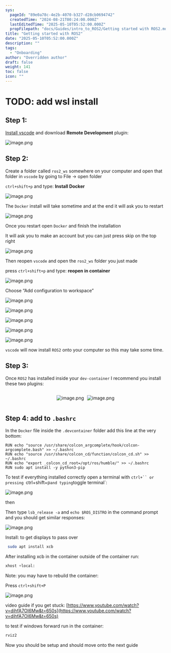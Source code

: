 ```yaml
---
sys:
  pageId: "89e0a78c-4e2b-4070-b327-d28cb0694742"
  createdTime: "2024-08-21T00:24:00.000Z"
  lastEditedTime: "2025-05-10T05:52:00.000Z"
  propFilepath: "docs/Guides/intro_to_ROS2/Getting started with ROS2.md"
title: "Getting started with ROS2"
date: "2025-05-10T05:52:00.000Z"
description: ""
tags:
  - "Onboarding"
author: "Overridden author"
draft: false
weight: 141
toc: false
icon: ""
---
```


# TODO: add wsl install

## Step 1:

[Install vscode](https://code.visualstudio.com/download) and download **Remote Development** plugin:

![image.png](https://prod-files-secure.s3.us-west-2.amazonaws.com/d518164a-d88e-44d1-a4ee-3adb3bd8bce0/efb52993-1881-4a40-b95e-6f020334f022/image.png?X-Amz-Algorithm=AWS4-HMAC-SHA256&X-Amz-Content-Sha256=UNSIGNED-PAYLOAD&X-Amz-Credential=ASIAZI2LB466ZUIAVCPB%2F20250622%2Fus-west-2%2Fs3%2Faws4_request&X-Amz-Date=20250622T090828Z&X-Amz-Expires=3600&X-Amz-Security-Token=IQoJb3JpZ2luX2VjEP3%2F%2F%2F%2F%2F%2F%2F%2F%2F%2FwEaCXVzLXdlc3QtMiJGMEQCID3SFcBYuSZr07Q7v0w9rLWBQYo6QVKmkyR1vFFGntXoAiBobBgRC12g5oZkMFYVPA1maafGOKyLRq28czdvc6THUSqIBAjm%2F%2F%2F%2F%2F%2F%2F%2F%2F%2F8BEAAaDDYzNzQyMzE4MzgwNSIM%2B55jaN8fwoek20feKtwDTSCDO1VHkn9%2B6MkqAuNk8mDodL5mVQjaP%2FF%2BbmbPsDMuqdarc4K99K1FHnLdUvU3NUsV31OTOcGgy6vOxsQbLjtoAd%2Bx%2BxGHSczaEdmzwAmc9PvQs%2BhL0iSXa9nmQGvQpaRoNMCqgpQ%2B0UqyF78QRph6yv7toPP8ZB%2B7gcieCats877%2BqxhVD7mgW%2BeHGRV5Jn%2FVTZUXD1IhgrJdYBGfypa2Tt%2Bt%2FEI%2FJoP7eUDHI%2B0r1850bmqZffUuZZ6RkiNpsMJB0p6Jv1KPpwyJbVEDZC%2Fc6Qbb%2FrpbD21N0Qy1UZWfSA82A%2FAz4lJugon5FzhONkxpxbggRu2Ty9D6GENjoQKkmZAs6FQ2u29bRqjgWBnL5oaYR35f5cosIJcetM2F3rOtFUDOANlelVTtXLem%2BLGuSDjWCoUX2B3uFhH6OQS7ZBSFwEpZyJO0m57oB%2BVPxEMdNGg2FQdf%2FQPyV28ZvdIctp2Ubw6k96dCj5JLpUlCoJTqWrPZYhweHurnS%2FNw%2BbvoHhYcH77yMiZulx62ZGmqm%2BPfH6s9ZapPXlXZorjUoQXVHN%2BzXJYIZnv9o7sWb%2BuBrc%2FNiE%2BqbjSqE0cIx3w9bs6Uuj61IYl86cQRLv%2BJNI8EZ4NrKx7kvFIw76PewgY6pgH4DLqZ50ut8UBvGVc3F8QPbBAyudIHGTZg5kLWYShQILfxjoA5zG5N%2FPsFR0ktIC%2F%2FOkDBG%2F3qhqX3xVr8Dhe0nVfylv1ZIuZHEb3Quq3WQxeHfZ%2BrguapPmqhzf82MLeSOh6VyeLSgGAfP5yLBtCzGWqdl3ZvBU5EoOQ8fVvd9Q3c%2BHBZ204u%2BkQ7xDRbTUkL1jyIFACgf%2FPpuP2cS0TfqLBKuqM%2F&X-Amz-Signature=0ce95990764f30cc598a64cb1b7232923027657b967769696675d30885297fc7&X-Amz-SignedHeaders=host&x-amz-checksum-mode=ENABLED&x-id=GetObject)

## Step 2:

Create a folder called `ros2_ws` somewhere on your computer and open that folder in `vscode` by going to File → open folder 

`ctrl+shift+p` and type: **Install Docker**

![image.png](https://prod-files-secure.s3.us-west-2.amazonaws.com/d518164a-d88e-44d1-a4ee-3adb3bd8bce0/2269dc0e-1cd5-47ff-bceb-c04ad9b2eab0/image.png?X-Amz-Algorithm=AWS4-HMAC-SHA256&X-Amz-Content-Sha256=UNSIGNED-PAYLOAD&X-Amz-Credential=ASIAZI2LB466ZUIAVCPB%2F20250622%2Fus-west-2%2Fs3%2Faws4_request&X-Amz-Date=20250622T090828Z&X-Amz-Expires=3600&X-Amz-Security-Token=IQoJb3JpZ2luX2VjEP3%2F%2F%2F%2F%2F%2F%2F%2F%2F%2FwEaCXVzLXdlc3QtMiJGMEQCID3SFcBYuSZr07Q7v0w9rLWBQYo6QVKmkyR1vFFGntXoAiBobBgRC12g5oZkMFYVPA1maafGOKyLRq28czdvc6THUSqIBAjm%2F%2F%2F%2F%2F%2F%2F%2F%2F%2F8BEAAaDDYzNzQyMzE4MzgwNSIM%2B55jaN8fwoek20feKtwDTSCDO1VHkn9%2B6MkqAuNk8mDodL5mVQjaP%2FF%2BbmbPsDMuqdarc4K99K1FHnLdUvU3NUsV31OTOcGgy6vOxsQbLjtoAd%2Bx%2BxGHSczaEdmzwAmc9PvQs%2BhL0iSXa9nmQGvQpaRoNMCqgpQ%2B0UqyF78QRph6yv7toPP8ZB%2B7gcieCats877%2BqxhVD7mgW%2BeHGRV5Jn%2FVTZUXD1IhgrJdYBGfypa2Tt%2Bt%2FEI%2FJoP7eUDHI%2B0r1850bmqZffUuZZ6RkiNpsMJB0p6Jv1KPpwyJbVEDZC%2Fc6Qbb%2FrpbD21N0Qy1UZWfSA82A%2FAz4lJugon5FzhONkxpxbggRu2Ty9D6GENjoQKkmZAs6FQ2u29bRqjgWBnL5oaYR35f5cosIJcetM2F3rOtFUDOANlelVTtXLem%2BLGuSDjWCoUX2B3uFhH6OQS7ZBSFwEpZyJO0m57oB%2BVPxEMdNGg2FQdf%2FQPyV28ZvdIctp2Ubw6k96dCj5JLpUlCoJTqWrPZYhweHurnS%2FNw%2BbvoHhYcH77yMiZulx62ZGmqm%2BPfH6s9ZapPXlXZorjUoQXVHN%2BzXJYIZnv9o7sWb%2BuBrc%2FNiE%2BqbjSqE0cIx3w9bs6Uuj61IYl86cQRLv%2BJNI8EZ4NrKx7kvFIw76PewgY6pgH4DLqZ50ut8UBvGVc3F8QPbBAyudIHGTZg5kLWYShQILfxjoA5zG5N%2FPsFR0ktIC%2F%2FOkDBG%2F3qhqX3xVr8Dhe0nVfylv1ZIuZHEb3Quq3WQxeHfZ%2BrguapPmqhzf82MLeSOh6VyeLSgGAfP5yLBtCzGWqdl3ZvBU5EoOQ8fVvd9Q3c%2BHBZ204u%2BkQ7xDRbTUkL1jyIFACgf%2FPpuP2cS0TfqLBKuqM%2F&X-Amz-Signature=46b84cf586abe1ee34efebfbe7aa150881d964391229abd4db96a4ca0e3ea87b&X-Amz-SignedHeaders=host&x-amz-checksum-mode=ENABLED&x-id=GetObject)

The `Docker` install will take sometime and at the end it will ask you to restart

![image.png](https://prod-files-secure.s3.us-west-2.amazonaws.com/d518164a-d88e-44d1-a4ee-3adb3bd8bce0/ed233f78-be33-4b1f-b89c-9c346c0e961e/image.png?X-Amz-Algorithm=AWS4-HMAC-SHA256&X-Amz-Content-Sha256=UNSIGNED-PAYLOAD&X-Amz-Credential=ASIAZI2LB466ZUIAVCPB%2F20250622%2Fus-west-2%2Fs3%2Faws4_request&X-Amz-Date=20250622T090828Z&X-Amz-Expires=3600&X-Amz-Security-Token=IQoJb3JpZ2luX2VjEP3%2F%2F%2F%2F%2F%2F%2F%2F%2F%2FwEaCXVzLXdlc3QtMiJGMEQCID3SFcBYuSZr07Q7v0w9rLWBQYo6QVKmkyR1vFFGntXoAiBobBgRC12g5oZkMFYVPA1maafGOKyLRq28czdvc6THUSqIBAjm%2F%2F%2F%2F%2F%2F%2F%2F%2F%2F8BEAAaDDYzNzQyMzE4MzgwNSIM%2B55jaN8fwoek20feKtwDTSCDO1VHkn9%2B6MkqAuNk8mDodL5mVQjaP%2FF%2BbmbPsDMuqdarc4K99K1FHnLdUvU3NUsV31OTOcGgy6vOxsQbLjtoAd%2Bx%2BxGHSczaEdmzwAmc9PvQs%2BhL0iSXa9nmQGvQpaRoNMCqgpQ%2B0UqyF78QRph6yv7toPP8ZB%2B7gcieCats877%2BqxhVD7mgW%2BeHGRV5Jn%2FVTZUXD1IhgrJdYBGfypa2Tt%2Bt%2FEI%2FJoP7eUDHI%2B0r1850bmqZffUuZZ6RkiNpsMJB0p6Jv1KPpwyJbVEDZC%2Fc6Qbb%2FrpbD21N0Qy1UZWfSA82A%2FAz4lJugon5FzhONkxpxbggRu2Ty9D6GENjoQKkmZAs6FQ2u29bRqjgWBnL5oaYR35f5cosIJcetM2F3rOtFUDOANlelVTtXLem%2BLGuSDjWCoUX2B3uFhH6OQS7ZBSFwEpZyJO0m57oB%2BVPxEMdNGg2FQdf%2FQPyV28ZvdIctp2Ubw6k96dCj5JLpUlCoJTqWrPZYhweHurnS%2FNw%2BbvoHhYcH77yMiZulx62ZGmqm%2BPfH6s9ZapPXlXZorjUoQXVHN%2BzXJYIZnv9o7sWb%2BuBrc%2FNiE%2BqbjSqE0cIx3w9bs6Uuj61IYl86cQRLv%2BJNI8EZ4NrKx7kvFIw76PewgY6pgH4DLqZ50ut8UBvGVc3F8QPbBAyudIHGTZg5kLWYShQILfxjoA5zG5N%2FPsFR0ktIC%2F%2FOkDBG%2F3qhqX3xVr8Dhe0nVfylv1ZIuZHEb3Quq3WQxeHfZ%2BrguapPmqhzf82MLeSOh6VyeLSgGAfP5yLBtCzGWqdl3ZvBU5EoOQ8fVvd9Q3c%2BHBZ204u%2BkQ7xDRbTUkL1jyIFACgf%2FPpuP2cS0TfqLBKuqM%2F&X-Amz-Signature=d68a65a3e23882fdec1f4d6db02332c2dfb04411e9b9c803b248ceee4ee93c43&X-Amz-SignedHeaders=host&x-amz-checksum-mode=ENABLED&x-id=GetObject)

Once you restart open `Docker` and finish the installation

It will ask you to make an account but you can just press skip on the top right

![image.png](https://prod-files-secure.s3.us-west-2.amazonaws.com/d518164a-d88e-44d1-a4ee-3adb3bd8bce0/21010ad9-1659-4fd9-9f59-9932a09b2a3d/image.png?X-Amz-Algorithm=AWS4-HMAC-SHA256&X-Amz-Content-Sha256=UNSIGNED-PAYLOAD&X-Amz-Credential=ASIAZI2LB466ZUIAVCPB%2F20250622%2Fus-west-2%2Fs3%2Faws4_request&X-Amz-Date=20250622T090828Z&X-Amz-Expires=3600&X-Amz-Security-Token=IQoJb3JpZ2luX2VjEP3%2F%2F%2F%2F%2F%2F%2F%2F%2F%2FwEaCXVzLXdlc3QtMiJGMEQCID3SFcBYuSZr07Q7v0w9rLWBQYo6QVKmkyR1vFFGntXoAiBobBgRC12g5oZkMFYVPA1maafGOKyLRq28czdvc6THUSqIBAjm%2F%2F%2F%2F%2F%2F%2F%2F%2F%2F8BEAAaDDYzNzQyMzE4MzgwNSIM%2B55jaN8fwoek20feKtwDTSCDO1VHkn9%2B6MkqAuNk8mDodL5mVQjaP%2FF%2BbmbPsDMuqdarc4K99K1FHnLdUvU3NUsV31OTOcGgy6vOxsQbLjtoAd%2Bx%2BxGHSczaEdmzwAmc9PvQs%2BhL0iSXa9nmQGvQpaRoNMCqgpQ%2B0UqyF78QRph6yv7toPP8ZB%2B7gcieCats877%2BqxhVD7mgW%2BeHGRV5Jn%2FVTZUXD1IhgrJdYBGfypa2Tt%2Bt%2FEI%2FJoP7eUDHI%2B0r1850bmqZffUuZZ6RkiNpsMJB0p6Jv1KPpwyJbVEDZC%2Fc6Qbb%2FrpbD21N0Qy1UZWfSA82A%2FAz4lJugon5FzhONkxpxbggRu2Ty9D6GENjoQKkmZAs6FQ2u29bRqjgWBnL5oaYR35f5cosIJcetM2F3rOtFUDOANlelVTtXLem%2BLGuSDjWCoUX2B3uFhH6OQS7ZBSFwEpZyJO0m57oB%2BVPxEMdNGg2FQdf%2FQPyV28ZvdIctp2Ubw6k96dCj5JLpUlCoJTqWrPZYhweHurnS%2FNw%2BbvoHhYcH77yMiZulx62ZGmqm%2BPfH6s9ZapPXlXZorjUoQXVHN%2BzXJYIZnv9o7sWb%2BuBrc%2FNiE%2BqbjSqE0cIx3w9bs6Uuj61IYl86cQRLv%2BJNI8EZ4NrKx7kvFIw76PewgY6pgH4DLqZ50ut8UBvGVc3F8QPbBAyudIHGTZg5kLWYShQILfxjoA5zG5N%2FPsFR0ktIC%2F%2FOkDBG%2F3qhqX3xVr8Dhe0nVfylv1ZIuZHEb3Quq3WQxeHfZ%2BrguapPmqhzf82MLeSOh6VyeLSgGAfP5yLBtCzGWqdl3ZvBU5EoOQ8fVvd9Q3c%2BHBZ204u%2BkQ7xDRbTUkL1jyIFACgf%2FPpuP2cS0TfqLBKuqM%2F&X-Amz-Signature=5d27f036752e1ae27cf8d07a6204d943fb8574c71cf96aa81c25a7891c871232&X-Amz-SignedHeaders=host&x-amz-checksum-mode=ENABLED&x-id=GetObject)

Then reopen `vscode` and open the `ros2_ws` folder you just made

press `ctrl+shift+p` and type: **reopen in container**

![image.png](https://prod-files-secure.s3.us-west-2.amazonaws.com/d518164a-d88e-44d1-a4ee-3adb3bd8bce0/4e93b8c2-41ad-488c-8095-c74205196118/image.png?X-Amz-Algorithm=AWS4-HMAC-SHA256&X-Amz-Content-Sha256=UNSIGNED-PAYLOAD&X-Amz-Credential=ASIAZI2LB466ZUIAVCPB%2F20250622%2Fus-west-2%2Fs3%2Faws4_request&X-Amz-Date=20250622T090828Z&X-Amz-Expires=3600&X-Amz-Security-Token=IQoJb3JpZ2luX2VjEP3%2F%2F%2F%2F%2F%2F%2F%2F%2F%2FwEaCXVzLXdlc3QtMiJGMEQCID3SFcBYuSZr07Q7v0w9rLWBQYo6QVKmkyR1vFFGntXoAiBobBgRC12g5oZkMFYVPA1maafGOKyLRq28czdvc6THUSqIBAjm%2F%2F%2F%2F%2F%2F%2F%2F%2F%2F8BEAAaDDYzNzQyMzE4MzgwNSIM%2B55jaN8fwoek20feKtwDTSCDO1VHkn9%2B6MkqAuNk8mDodL5mVQjaP%2FF%2BbmbPsDMuqdarc4K99K1FHnLdUvU3NUsV31OTOcGgy6vOxsQbLjtoAd%2Bx%2BxGHSczaEdmzwAmc9PvQs%2BhL0iSXa9nmQGvQpaRoNMCqgpQ%2B0UqyF78QRph6yv7toPP8ZB%2B7gcieCats877%2BqxhVD7mgW%2BeHGRV5Jn%2FVTZUXD1IhgrJdYBGfypa2Tt%2Bt%2FEI%2FJoP7eUDHI%2B0r1850bmqZffUuZZ6RkiNpsMJB0p6Jv1KPpwyJbVEDZC%2Fc6Qbb%2FrpbD21N0Qy1UZWfSA82A%2FAz4lJugon5FzhONkxpxbggRu2Ty9D6GENjoQKkmZAs6FQ2u29bRqjgWBnL5oaYR35f5cosIJcetM2F3rOtFUDOANlelVTtXLem%2BLGuSDjWCoUX2B3uFhH6OQS7ZBSFwEpZyJO0m57oB%2BVPxEMdNGg2FQdf%2FQPyV28ZvdIctp2Ubw6k96dCj5JLpUlCoJTqWrPZYhweHurnS%2FNw%2BbvoHhYcH77yMiZulx62ZGmqm%2BPfH6s9ZapPXlXZorjUoQXVHN%2BzXJYIZnv9o7sWb%2BuBrc%2FNiE%2BqbjSqE0cIx3w9bs6Uuj61IYl86cQRLv%2BJNI8EZ4NrKx7kvFIw76PewgY6pgH4DLqZ50ut8UBvGVc3F8QPbBAyudIHGTZg5kLWYShQILfxjoA5zG5N%2FPsFR0ktIC%2F%2FOkDBG%2F3qhqX3xVr8Dhe0nVfylv1ZIuZHEb3Quq3WQxeHfZ%2BrguapPmqhzf82MLeSOh6VyeLSgGAfP5yLBtCzGWqdl3ZvBU5EoOQ8fVvd9Q3c%2BHBZ204u%2BkQ7xDRbTUkL1jyIFACgf%2FPpuP2cS0TfqLBKuqM%2F&X-Amz-Signature=6b0edb551fdc741316856388619c0749a26b703f6adb9b09fc0cf6618466db82&X-Amz-SignedHeaders=host&x-amz-checksum-mode=ENABLED&x-id=GetObject)

Choose “Add configuration to workspace”

![image.png](https://prod-files-secure.s3.us-west-2.amazonaws.com/d518164a-d88e-44d1-a4ee-3adb3bd8bce0/9560b282-5060-4989-ba37-97e7b2c22476/image.png?X-Amz-Algorithm=AWS4-HMAC-SHA256&X-Amz-Content-Sha256=UNSIGNED-PAYLOAD&X-Amz-Credential=ASIAZI2LB466ZUIAVCPB%2F20250622%2Fus-west-2%2Fs3%2Faws4_request&X-Amz-Date=20250622T090828Z&X-Amz-Expires=3600&X-Amz-Security-Token=IQoJb3JpZ2luX2VjEP3%2F%2F%2F%2F%2F%2F%2F%2F%2F%2FwEaCXVzLXdlc3QtMiJGMEQCID3SFcBYuSZr07Q7v0w9rLWBQYo6QVKmkyR1vFFGntXoAiBobBgRC12g5oZkMFYVPA1maafGOKyLRq28czdvc6THUSqIBAjm%2F%2F%2F%2F%2F%2F%2F%2F%2F%2F8BEAAaDDYzNzQyMzE4MzgwNSIM%2B55jaN8fwoek20feKtwDTSCDO1VHkn9%2B6MkqAuNk8mDodL5mVQjaP%2FF%2BbmbPsDMuqdarc4K99K1FHnLdUvU3NUsV31OTOcGgy6vOxsQbLjtoAd%2Bx%2BxGHSczaEdmzwAmc9PvQs%2BhL0iSXa9nmQGvQpaRoNMCqgpQ%2B0UqyF78QRph6yv7toPP8ZB%2B7gcieCats877%2BqxhVD7mgW%2BeHGRV5Jn%2FVTZUXD1IhgrJdYBGfypa2Tt%2Bt%2FEI%2FJoP7eUDHI%2B0r1850bmqZffUuZZ6RkiNpsMJB0p6Jv1KPpwyJbVEDZC%2Fc6Qbb%2FrpbD21N0Qy1UZWfSA82A%2FAz4lJugon5FzhONkxpxbggRu2Ty9D6GENjoQKkmZAs6FQ2u29bRqjgWBnL5oaYR35f5cosIJcetM2F3rOtFUDOANlelVTtXLem%2BLGuSDjWCoUX2B3uFhH6OQS7ZBSFwEpZyJO0m57oB%2BVPxEMdNGg2FQdf%2FQPyV28ZvdIctp2Ubw6k96dCj5JLpUlCoJTqWrPZYhweHurnS%2FNw%2BbvoHhYcH77yMiZulx62ZGmqm%2BPfH6s9ZapPXlXZorjUoQXVHN%2BzXJYIZnv9o7sWb%2BuBrc%2FNiE%2BqbjSqE0cIx3w9bs6Uuj61IYl86cQRLv%2BJNI8EZ4NrKx7kvFIw76PewgY6pgH4DLqZ50ut8UBvGVc3F8QPbBAyudIHGTZg5kLWYShQILfxjoA5zG5N%2FPsFR0ktIC%2F%2FOkDBG%2F3qhqX3xVr8Dhe0nVfylv1ZIuZHEb3Quq3WQxeHfZ%2BrguapPmqhzf82MLeSOh6VyeLSgGAfP5yLBtCzGWqdl3ZvBU5EoOQ8fVvd9Q3c%2BHBZ204u%2BkQ7xDRbTUkL1jyIFACgf%2FPpuP2cS0TfqLBKuqM%2F&X-Amz-Signature=880bd8ab39fcf77b4a3949a38eab9bb322f8ec8ab46c0d713d102c2723b39cd6&X-Amz-SignedHeaders=host&x-amz-checksum-mode=ENABLED&x-id=GetObject)

![image.png](https://prod-files-secure.s3.us-west-2.amazonaws.com/d518164a-d88e-44d1-a4ee-3adb3bd8bce0/2ee63f81-886b-48e8-a553-dc6e5eac99e4/image.png?X-Amz-Algorithm=AWS4-HMAC-SHA256&X-Amz-Content-Sha256=UNSIGNED-PAYLOAD&X-Amz-Credential=ASIAZI2LB466ZUIAVCPB%2F20250622%2Fus-west-2%2Fs3%2Faws4_request&X-Amz-Date=20250622T090828Z&X-Amz-Expires=3600&X-Amz-Security-Token=IQoJb3JpZ2luX2VjEP3%2F%2F%2F%2F%2F%2F%2F%2F%2F%2FwEaCXVzLXdlc3QtMiJGMEQCID3SFcBYuSZr07Q7v0w9rLWBQYo6QVKmkyR1vFFGntXoAiBobBgRC12g5oZkMFYVPA1maafGOKyLRq28czdvc6THUSqIBAjm%2F%2F%2F%2F%2F%2F%2F%2F%2F%2F8BEAAaDDYzNzQyMzE4MzgwNSIM%2B55jaN8fwoek20feKtwDTSCDO1VHkn9%2B6MkqAuNk8mDodL5mVQjaP%2FF%2BbmbPsDMuqdarc4K99K1FHnLdUvU3NUsV31OTOcGgy6vOxsQbLjtoAd%2Bx%2BxGHSczaEdmzwAmc9PvQs%2BhL0iSXa9nmQGvQpaRoNMCqgpQ%2B0UqyF78QRph6yv7toPP8ZB%2B7gcieCats877%2BqxhVD7mgW%2BeHGRV5Jn%2FVTZUXD1IhgrJdYBGfypa2Tt%2Bt%2FEI%2FJoP7eUDHI%2B0r1850bmqZffUuZZ6RkiNpsMJB0p6Jv1KPpwyJbVEDZC%2Fc6Qbb%2FrpbD21N0Qy1UZWfSA82A%2FAz4lJugon5FzhONkxpxbggRu2Ty9D6GENjoQKkmZAs6FQ2u29bRqjgWBnL5oaYR35f5cosIJcetM2F3rOtFUDOANlelVTtXLem%2BLGuSDjWCoUX2B3uFhH6OQS7ZBSFwEpZyJO0m57oB%2BVPxEMdNGg2FQdf%2FQPyV28ZvdIctp2Ubw6k96dCj5JLpUlCoJTqWrPZYhweHurnS%2FNw%2BbvoHhYcH77yMiZulx62ZGmqm%2BPfH6s9ZapPXlXZorjUoQXVHN%2BzXJYIZnv9o7sWb%2BuBrc%2FNiE%2BqbjSqE0cIx3w9bs6Uuj61IYl86cQRLv%2BJNI8EZ4NrKx7kvFIw76PewgY6pgH4DLqZ50ut8UBvGVc3F8QPbBAyudIHGTZg5kLWYShQILfxjoA5zG5N%2FPsFR0ktIC%2F%2FOkDBG%2F3qhqX3xVr8Dhe0nVfylv1ZIuZHEb3Quq3WQxeHfZ%2BrguapPmqhzf82MLeSOh6VyeLSgGAfP5yLBtCzGWqdl3ZvBU5EoOQ8fVvd9Q3c%2BHBZ204u%2BkQ7xDRbTUkL1jyIFACgf%2FPpuP2cS0TfqLBKuqM%2F&X-Amz-Signature=2b94b38022d297d85586fd668939adcb54de29fc30f33e15127333f7ca96a114&X-Amz-SignedHeaders=host&x-amz-checksum-mode=ENABLED&x-id=GetObject)

![image.png](https://prod-files-secure.s3.us-west-2.amazonaws.com/d518164a-d88e-44d1-a4ee-3adb3bd8bce0/ae1580b2-b048-407e-aed9-b584224a7a04/image.png?X-Amz-Algorithm=AWS4-HMAC-SHA256&X-Amz-Content-Sha256=UNSIGNED-PAYLOAD&X-Amz-Credential=ASIAZI2LB466ZUIAVCPB%2F20250622%2Fus-west-2%2Fs3%2Faws4_request&X-Amz-Date=20250622T090828Z&X-Amz-Expires=3600&X-Amz-Security-Token=IQoJb3JpZ2luX2VjEP3%2F%2F%2F%2F%2F%2F%2F%2F%2F%2FwEaCXVzLXdlc3QtMiJGMEQCID3SFcBYuSZr07Q7v0w9rLWBQYo6QVKmkyR1vFFGntXoAiBobBgRC12g5oZkMFYVPA1maafGOKyLRq28czdvc6THUSqIBAjm%2F%2F%2F%2F%2F%2F%2F%2F%2F%2F8BEAAaDDYzNzQyMzE4MzgwNSIM%2B55jaN8fwoek20feKtwDTSCDO1VHkn9%2B6MkqAuNk8mDodL5mVQjaP%2FF%2BbmbPsDMuqdarc4K99K1FHnLdUvU3NUsV31OTOcGgy6vOxsQbLjtoAd%2Bx%2BxGHSczaEdmzwAmc9PvQs%2BhL0iSXa9nmQGvQpaRoNMCqgpQ%2B0UqyF78QRph6yv7toPP8ZB%2B7gcieCats877%2BqxhVD7mgW%2BeHGRV5Jn%2FVTZUXD1IhgrJdYBGfypa2Tt%2Bt%2FEI%2FJoP7eUDHI%2B0r1850bmqZffUuZZ6RkiNpsMJB0p6Jv1KPpwyJbVEDZC%2Fc6Qbb%2FrpbD21N0Qy1UZWfSA82A%2FAz4lJugon5FzhONkxpxbggRu2Ty9D6GENjoQKkmZAs6FQ2u29bRqjgWBnL5oaYR35f5cosIJcetM2F3rOtFUDOANlelVTtXLem%2BLGuSDjWCoUX2B3uFhH6OQS7ZBSFwEpZyJO0m57oB%2BVPxEMdNGg2FQdf%2FQPyV28ZvdIctp2Ubw6k96dCj5JLpUlCoJTqWrPZYhweHurnS%2FNw%2BbvoHhYcH77yMiZulx62ZGmqm%2BPfH6s9ZapPXlXZorjUoQXVHN%2BzXJYIZnv9o7sWb%2BuBrc%2FNiE%2BqbjSqE0cIx3w9bs6Uuj61IYl86cQRLv%2BJNI8EZ4NrKx7kvFIw76PewgY6pgH4DLqZ50ut8UBvGVc3F8QPbBAyudIHGTZg5kLWYShQILfxjoA5zG5N%2FPsFR0ktIC%2F%2FOkDBG%2F3qhqX3xVr8Dhe0nVfylv1ZIuZHEb3Quq3WQxeHfZ%2BrguapPmqhzf82MLeSOh6VyeLSgGAfP5yLBtCzGWqdl3ZvBU5EoOQ8fVvd9Q3c%2BHBZ204u%2BkQ7xDRbTUkL1jyIFACgf%2FPpuP2cS0TfqLBKuqM%2F&X-Amz-Signature=f46b5017a6c0a25ddcf17524c4f9734e3194835e05d3a502d822d8f2cc089df3&X-Amz-SignedHeaders=host&x-amz-checksum-mode=ENABLED&x-id=GetObject)

![image.png](https://prod-files-secure.s3.us-west-2.amazonaws.com/d518164a-d88e-44d1-a4ee-3adb3bd8bce0/53255b28-f75e-430f-b9e3-c0ac8577e42b/image.png?X-Amz-Algorithm=AWS4-HMAC-SHA256&X-Amz-Content-Sha256=UNSIGNED-PAYLOAD&X-Amz-Credential=ASIAZI2LB466ZUIAVCPB%2F20250622%2Fus-west-2%2Fs3%2Faws4_request&X-Amz-Date=20250622T090828Z&X-Amz-Expires=3600&X-Amz-Security-Token=IQoJb3JpZ2luX2VjEP3%2F%2F%2F%2F%2F%2F%2F%2F%2F%2FwEaCXVzLXdlc3QtMiJGMEQCID3SFcBYuSZr07Q7v0w9rLWBQYo6QVKmkyR1vFFGntXoAiBobBgRC12g5oZkMFYVPA1maafGOKyLRq28czdvc6THUSqIBAjm%2F%2F%2F%2F%2F%2F%2F%2F%2F%2F8BEAAaDDYzNzQyMzE4MzgwNSIM%2B55jaN8fwoek20feKtwDTSCDO1VHkn9%2B6MkqAuNk8mDodL5mVQjaP%2FF%2BbmbPsDMuqdarc4K99K1FHnLdUvU3NUsV31OTOcGgy6vOxsQbLjtoAd%2Bx%2BxGHSczaEdmzwAmc9PvQs%2BhL0iSXa9nmQGvQpaRoNMCqgpQ%2B0UqyF78QRph6yv7toPP8ZB%2B7gcieCats877%2BqxhVD7mgW%2BeHGRV5Jn%2FVTZUXD1IhgrJdYBGfypa2Tt%2Bt%2FEI%2FJoP7eUDHI%2B0r1850bmqZffUuZZ6RkiNpsMJB0p6Jv1KPpwyJbVEDZC%2Fc6Qbb%2FrpbD21N0Qy1UZWfSA82A%2FAz4lJugon5FzhONkxpxbggRu2Ty9D6GENjoQKkmZAs6FQ2u29bRqjgWBnL5oaYR35f5cosIJcetM2F3rOtFUDOANlelVTtXLem%2BLGuSDjWCoUX2B3uFhH6OQS7ZBSFwEpZyJO0m57oB%2BVPxEMdNGg2FQdf%2FQPyV28ZvdIctp2Ubw6k96dCj5JLpUlCoJTqWrPZYhweHurnS%2FNw%2BbvoHhYcH77yMiZulx62ZGmqm%2BPfH6s9ZapPXlXZorjUoQXVHN%2BzXJYIZnv9o7sWb%2BuBrc%2FNiE%2BqbjSqE0cIx3w9bs6Uuj61IYl86cQRLv%2BJNI8EZ4NrKx7kvFIw76PewgY6pgH4DLqZ50ut8UBvGVc3F8QPbBAyudIHGTZg5kLWYShQILfxjoA5zG5N%2FPsFR0ktIC%2F%2FOkDBG%2F3qhqX3xVr8Dhe0nVfylv1ZIuZHEb3Quq3WQxeHfZ%2BrguapPmqhzf82MLeSOh6VyeLSgGAfP5yLBtCzGWqdl3ZvBU5EoOQ8fVvd9Q3c%2BHBZ204u%2BkQ7xDRbTUkL1jyIFACgf%2FPpuP2cS0TfqLBKuqM%2F&X-Amz-Signature=da53ca17f2281513f3908120395a72b8198d35a0207cfb6bde19ea8433897766&X-Amz-SignedHeaders=host&x-amz-checksum-mode=ENABLED&x-id=GetObject)

![image.png](https://prod-files-secure.s3.us-west-2.amazonaws.com/d518164a-d88e-44d1-a4ee-3adb3bd8bce0/7c562767-5af9-4ffb-97d1-327bcdf4ee00/image.png?X-Amz-Algorithm=AWS4-HMAC-SHA256&X-Amz-Content-Sha256=UNSIGNED-PAYLOAD&X-Amz-Credential=ASIAZI2LB466ZUIAVCPB%2F20250622%2Fus-west-2%2Fs3%2Faws4_request&X-Amz-Date=20250622T090828Z&X-Amz-Expires=3600&X-Amz-Security-Token=IQoJb3JpZ2luX2VjEP3%2F%2F%2F%2F%2F%2F%2F%2F%2F%2FwEaCXVzLXdlc3QtMiJGMEQCID3SFcBYuSZr07Q7v0w9rLWBQYo6QVKmkyR1vFFGntXoAiBobBgRC12g5oZkMFYVPA1maafGOKyLRq28czdvc6THUSqIBAjm%2F%2F%2F%2F%2F%2F%2F%2F%2F%2F8BEAAaDDYzNzQyMzE4MzgwNSIM%2B55jaN8fwoek20feKtwDTSCDO1VHkn9%2B6MkqAuNk8mDodL5mVQjaP%2FF%2BbmbPsDMuqdarc4K99K1FHnLdUvU3NUsV31OTOcGgy6vOxsQbLjtoAd%2Bx%2BxGHSczaEdmzwAmc9PvQs%2BhL0iSXa9nmQGvQpaRoNMCqgpQ%2B0UqyF78QRph6yv7toPP8ZB%2B7gcieCats877%2BqxhVD7mgW%2BeHGRV5Jn%2FVTZUXD1IhgrJdYBGfypa2Tt%2Bt%2FEI%2FJoP7eUDHI%2B0r1850bmqZffUuZZ6RkiNpsMJB0p6Jv1KPpwyJbVEDZC%2Fc6Qbb%2FrpbD21N0Qy1UZWfSA82A%2FAz4lJugon5FzhONkxpxbggRu2Ty9D6GENjoQKkmZAs6FQ2u29bRqjgWBnL5oaYR35f5cosIJcetM2F3rOtFUDOANlelVTtXLem%2BLGuSDjWCoUX2B3uFhH6OQS7ZBSFwEpZyJO0m57oB%2BVPxEMdNGg2FQdf%2FQPyV28ZvdIctp2Ubw6k96dCj5JLpUlCoJTqWrPZYhweHurnS%2FNw%2BbvoHhYcH77yMiZulx62ZGmqm%2BPfH6s9ZapPXlXZorjUoQXVHN%2BzXJYIZnv9o7sWb%2BuBrc%2FNiE%2BqbjSqE0cIx3w9bs6Uuj61IYl86cQRLv%2BJNI8EZ4NrKx7kvFIw76PewgY6pgH4DLqZ50ut8UBvGVc3F8QPbBAyudIHGTZg5kLWYShQILfxjoA5zG5N%2FPsFR0ktIC%2F%2FOkDBG%2F3qhqX3xVr8Dhe0nVfylv1ZIuZHEb3Quq3WQxeHfZ%2BrguapPmqhzf82MLeSOh6VyeLSgGAfP5yLBtCzGWqdl3ZvBU5EoOQ8fVvd9Q3c%2BHBZ204u%2BkQ7xDRbTUkL1jyIFACgf%2FPpuP2cS0TfqLBKuqM%2F&X-Amz-Signature=41bfac0c4bc3aa1e304a2c17b0063d19c08e99ba87bfb7830cdb4062c1fa7127&X-Amz-SignedHeaders=host&x-amz-checksum-mode=ENABLED&x-id=GetObject)

`vscode` will now install `ROS2` onto your computer so this may take some time.

## Step 3:

Once `ROS2` has installed inside your `dev-container` I recommend you install these two plugins:

<div style="display: flex;flex-direction: row; column-gap:10px; max-width: 630px;justify-content: center;">
<div>

![image.png](https://prod-files-secure.s3.us-west-2.amazonaws.com/d518164a-d88e-44d1-a4ee-3adb3bd8bce0/3fc3d550-5a54-4ba1-ba6b-faa01cdb7369/image.png?X-Amz-Algorithm=AWS4-HMAC-SHA256&X-Amz-Content-Sha256=UNSIGNED-PAYLOAD&X-Amz-Credential=ASIAZI2LB4667EIYUWEU%2F20250622%2Fus-west-2%2Fs3%2Faws4_request&X-Amz-Date=20250622T090830Z&X-Amz-Expires=3600&X-Amz-Security-Token=IQoJb3JpZ2luX2VjEP3%2F%2F%2F%2F%2F%2F%2F%2F%2F%2FwEaCXVzLXdlc3QtMiJHMEUCIQDIYYLOmjiMZ6XfnKSFbl4NqgH0%2FVWWUXi1T1xqrkWN1AIgMiP5fJP%2F8l9MBiqbvNWsIYFgaOkcz2ZvhNpcRA9s4CUqiAQI5v%2F%2F%2F%2F%2F%2F%2F%2F%2F%2FARAAGgw2Mzc0MjMxODM4MDUiDIqa8%2Fzx6qwCRl5FSyrcA3wB0%2BnPn8FT0cWOmZIjFvErxr0ICmUDg%2BdHMBHAjjWTFCyKEp%2FCtn3OiUN4Ug3IJbYPhJtbkz%2FW5woBSwSPTBiH9esUejzfYtJSYGwDHE0SZwo2%2FYQV%2FIUkIvgx3TrarSI0Kn6Lvfqi07hGlpLsuPKe8CXCZWU1OesR07ysjTmmO5N1LMg4pkUu0wsnw2PX5aK26Q2%2FoPbSNS0akEf5FhTkAfpnJL%2Fb02TiLDNktMpY21TDyrHs1Zp%2Bh67tAAB%2FvWu4ulbd6jmvNrrjfocKJ4MRhfU9tlh5kZD84cXX5Ic8CHJL16FNTYaRxRvpVw9LMxbtQ2oK6m6fw7mBwdYLBXzUgTa0lAguWRpC0Y1Hl7Kulg1IU3ODrCPKixS20A1sit9gIT6kD0PnZ2XnXMDMLKoCE2xMeNG%2BD6RCr60sW9dH%2BdZsaXV%2BP4olbXG2sKbLf7zvG68kdd8JSSVHv2t1JpSsNtSb04sTORjXAqC982Opk%2FSHKLwL%2BWfiP883SrHr43U65eEr6WsxEurYyIKYWGAa3RjHPJDM0QBQbRTTju%2BGF5E9eb%2F8WLOSrJdZRxHmBKcktU1g3OCsXdWL9o6xxvR5phtS6hCix1dNAcPC%2FcPVSNPYExrlc08qV0WSMMWi3sIGOqUBC1CtTotWEw1rWrC3GpnIYnjkGEPUuDSGMMn3Oe1JyqHngB0im7aatB6cWPL%2F3egpxeRbjUT3gTGNks1KjS9sT6WSDhbqMAp4umNUfQ7VPcMsNQLGDC96fsCu9U6zop%2FDzbJBU4PwUmupebef%2BhUM94rs8uCq%2B%2Fz25T4W83eXRLrD9D%2BStJ7nhOoAoy2KTNC9x7aoLXLAKXZV8MpZscU%2FmoslmFGi&X-Amz-Signature=8ad0e57ee6c5d84936b60e996aed8e23879cda830c2a5cf5335c78276633f708&X-Amz-SignedHeaders=host&x-amz-checksum-mode=ENABLED&x-id=GetObject)

</div>
<div>

![image.png](https://prod-files-secure.s3.us-west-2.amazonaws.com/d518164a-d88e-44d1-a4ee-3adb3bd8bce0/d994cc66-13c2-4093-a5a3-f84cf4601a82/image.png?X-Amz-Algorithm=AWS4-HMAC-SHA256&X-Amz-Content-Sha256=UNSIGNED-PAYLOAD&X-Amz-Credential=ASIAZI2LB466SP67LNEA%2F20250622%2Fus-west-2%2Fs3%2Faws4_request&X-Amz-Date=20250622T090831Z&X-Amz-Expires=3600&X-Amz-Security-Token=IQoJb3JpZ2luX2VjEP7%2F%2F%2F%2F%2F%2F%2F%2F%2F%2FwEaCXVzLXdlc3QtMiJHMEUCIQC2ayvfDUKY2mnJ%2BPuEdJEWZXO2C%2BEn90ydvgz2zi8wfgIgKqaFR%2BtyfAk3Gz78%2BYGCb22aEdrog%2FI7%2Bs7HYqigF%2BcqiAQI5%2F%2F%2F%2F%2F%2F%2F%2F%2F%2F%2FARAAGgw2Mzc0MjMxODM4MDUiDB4H0awda4WNT6s4bSrcA5lkBTunR0wrseFHwdHjRpM3ogPn%2BdPFltjDo1ckLwbFW6YcKA4vbKysIQx1lO4Nl5gfcNwAj3aFA37c693J1zqYC%2BRRMgMAyQMG3IL6AHYv%2FePmuIbIgfVPqUGgV0cZ%2B74imm16aXHVthO3PF5gai4cvwXnpZBAQ%2BK1u9yMyUmRr%2FMI7Fw30mfZlQU58iiq3FUqLUybXXQlGZRigNlVdc7je2nffT%2FlVrn%2BKI64BkRC%2BCre8%2B00BxWxRixvKAyL0e9TLfEX0EKjBa6U8o2%2FkGjfQP4JnInVPrCRnM5iPWoYdqeg%2BTMxxcCNAv0oDWfyZ%2BboTa9AQ2I5QMX1hpgaBLDCsDOSV%2BvBXbBnsCW4m1RIq6lAaOyCEZ01F3pEwt%2ByxnD6g9CXg3H8GH7e7TWgqXqDDNjM0OLt80oJF2YR0kIYOfI7VOE%2BT%2F8jx0LV2DpaAobzj7Vka2QC2x0dt553cskctYfXYUer918JbA3JHSJDnWZM0OujdjPDgYFfGLwt0PpggO2G5kt8iT%2Bpmg5IrkUYCICnTBixlcjppf%2BEhXRvopqkRMFgPUxhpPNN66Qe%2BbOMblCCYlv%2FXYTJwLJYjIqJo5nl7qlgK7%2FKbIpg%2BvgXT1z0UceSWeucrZx3MOWt3sIGOqUBCfGaF8kp9IG1Vy1v080pYqIoFjl2FqkKuGgOy2RurUivXlQcw2Dllcuvwz63N2ZoOcNuj6CiKpL0UBNpW6UowcYekPRzmeCQdl8vBOtX3iPrwDhzQWL%2BEyCZBWlisJnDPh27e%2FDv%2B3gGtyG1gB%2B7SAyxnWlkuep99G73QXsO5N2V7AQR5Die0mAdU6s0ufAQW3PxzarnTq2Yo0hSq1%2FskZxR0XQv&X-Amz-Signature=6fe515f1742c473c380f2f6c9febf29bc870d703c8b821114207e0ec1a272103&X-Amz-SignedHeaders=host&x-amz-checksum-mode=ENABLED&x-id=GetObject)

</div>
</div>

## Step 4: add to `.bashrc`

In the `Docker` file inside the `.devcontainer` folder add this line at the very bottom: 

```docker
RUN echo "source /usr/share/colcon_argcomplete/hook/colcon-argcomplete.bash" >> ~/.bashrc
RUN echo "source /usr/share/colcon_cd/function/colcon_cd.sh" >> ~/.bashrc
RUN echo "export _colcon_cd_root=/opt/ros/humble/" >> ~/.bashrc
RUN sudo apt install -y python3-pip 
```

To test if everything installed correctly open a terminal with `ctrl+`` or pressing `ctrl+shift+p` and typing `toggle terminal`:

![image.png](https://prod-files-secure.s3.us-west-2.amazonaws.com/d518164a-d88e-44d1-a4ee-3adb3bd8bce0/6a4943d8-b04e-4c02-9a58-775f3384d1a5/image.png?X-Amz-Algorithm=AWS4-HMAC-SHA256&X-Amz-Content-Sha256=UNSIGNED-PAYLOAD&X-Amz-Credential=ASIAZI2LB466ZUIAVCPB%2F20250622%2Fus-west-2%2Fs3%2Faws4_request&X-Amz-Date=20250622T090828Z&X-Amz-Expires=3600&X-Amz-Security-Token=IQoJb3JpZ2luX2VjEP3%2F%2F%2F%2F%2F%2F%2F%2F%2F%2FwEaCXVzLXdlc3QtMiJGMEQCID3SFcBYuSZr07Q7v0w9rLWBQYo6QVKmkyR1vFFGntXoAiBobBgRC12g5oZkMFYVPA1maafGOKyLRq28czdvc6THUSqIBAjm%2F%2F%2F%2F%2F%2F%2F%2F%2F%2F8BEAAaDDYzNzQyMzE4MzgwNSIM%2B55jaN8fwoek20feKtwDTSCDO1VHkn9%2B6MkqAuNk8mDodL5mVQjaP%2FF%2BbmbPsDMuqdarc4K99K1FHnLdUvU3NUsV31OTOcGgy6vOxsQbLjtoAd%2Bx%2BxGHSczaEdmzwAmc9PvQs%2BhL0iSXa9nmQGvQpaRoNMCqgpQ%2B0UqyF78QRph6yv7toPP8ZB%2B7gcieCats877%2BqxhVD7mgW%2BeHGRV5Jn%2FVTZUXD1IhgrJdYBGfypa2Tt%2Bt%2FEI%2FJoP7eUDHI%2B0r1850bmqZffUuZZ6RkiNpsMJB0p6Jv1KPpwyJbVEDZC%2Fc6Qbb%2FrpbD21N0Qy1UZWfSA82A%2FAz4lJugon5FzhONkxpxbggRu2Ty9D6GENjoQKkmZAs6FQ2u29bRqjgWBnL5oaYR35f5cosIJcetM2F3rOtFUDOANlelVTtXLem%2BLGuSDjWCoUX2B3uFhH6OQS7ZBSFwEpZyJO0m57oB%2BVPxEMdNGg2FQdf%2FQPyV28ZvdIctp2Ubw6k96dCj5JLpUlCoJTqWrPZYhweHurnS%2FNw%2BbvoHhYcH77yMiZulx62ZGmqm%2BPfH6s9ZapPXlXZorjUoQXVHN%2BzXJYIZnv9o7sWb%2BuBrc%2FNiE%2BqbjSqE0cIx3w9bs6Uuj61IYl86cQRLv%2BJNI8EZ4NrKx7kvFIw76PewgY6pgH4DLqZ50ut8UBvGVc3F8QPbBAyudIHGTZg5kLWYShQILfxjoA5zG5N%2FPsFR0ktIC%2F%2FOkDBG%2F3qhqX3xVr8Dhe0nVfylv1ZIuZHEb3Quq3WQxeHfZ%2BrguapPmqhzf82MLeSOh6VyeLSgGAfP5yLBtCzGWqdl3ZvBU5EoOQ8fVvd9Q3c%2BHBZ204u%2BkQ7xDRbTUkL1jyIFACgf%2FPpuP2cS0TfqLBKuqM%2F&X-Amz-Signature=3b19945264c89ed59f1de32d91ab795874e691fd310cc6a8c1b1aa2f24f8b755&X-Amz-SignedHeaders=host&x-amz-checksum-mode=ENABLED&x-id=GetObject)

then 

Then type `lsb_release -a` and `echo $ROS_DISTRO` in the command prompt and you should get similar responses:

![image.png](https://prod-files-secure.s3.us-west-2.amazonaws.com/d518164a-d88e-44d1-a4ee-3adb3bd8bce0/3e635dec-a805-4e85-8b9e-d000e5b71a4e/image.png?X-Amz-Algorithm=AWS4-HMAC-SHA256&X-Amz-Content-Sha256=UNSIGNED-PAYLOAD&X-Amz-Credential=ASIAZI2LB466ZUIAVCPB%2F20250622%2Fus-west-2%2Fs3%2Faws4_request&X-Amz-Date=20250622T090828Z&X-Amz-Expires=3600&X-Amz-Security-Token=IQoJb3JpZ2luX2VjEP3%2F%2F%2F%2F%2F%2F%2F%2F%2F%2FwEaCXVzLXdlc3QtMiJGMEQCID3SFcBYuSZr07Q7v0w9rLWBQYo6QVKmkyR1vFFGntXoAiBobBgRC12g5oZkMFYVPA1maafGOKyLRq28czdvc6THUSqIBAjm%2F%2F%2F%2F%2F%2F%2F%2F%2F%2F8BEAAaDDYzNzQyMzE4MzgwNSIM%2B55jaN8fwoek20feKtwDTSCDO1VHkn9%2B6MkqAuNk8mDodL5mVQjaP%2FF%2BbmbPsDMuqdarc4K99K1FHnLdUvU3NUsV31OTOcGgy6vOxsQbLjtoAd%2Bx%2BxGHSczaEdmzwAmc9PvQs%2BhL0iSXa9nmQGvQpaRoNMCqgpQ%2B0UqyF78QRph6yv7toPP8ZB%2B7gcieCats877%2BqxhVD7mgW%2BeHGRV5Jn%2FVTZUXD1IhgrJdYBGfypa2Tt%2Bt%2FEI%2FJoP7eUDHI%2B0r1850bmqZffUuZZ6RkiNpsMJB0p6Jv1KPpwyJbVEDZC%2Fc6Qbb%2FrpbD21N0Qy1UZWfSA82A%2FAz4lJugon5FzhONkxpxbggRu2Ty9D6GENjoQKkmZAs6FQ2u29bRqjgWBnL5oaYR35f5cosIJcetM2F3rOtFUDOANlelVTtXLem%2BLGuSDjWCoUX2B3uFhH6OQS7ZBSFwEpZyJO0m57oB%2BVPxEMdNGg2FQdf%2FQPyV28ZvdIctp2Ubw6k96dCj5JLpUlCoJTqWrPZYhweHurnS%2FNw%2BbvoHhYcH77yMiZulx62ZGmqm%2BPfH6s9ZapPXlXZorjUoQXVHN%2BzXJYIZnv9o7sWb%2BuBrc%2FNiE%2BqbjSqE0cIx3w9bs6Uuj61IYl86cQRLv%2BJNI8EZ4NrKx7kvFIw76PewgY6pgH4DLqZ50ut8UBvGVc3F8QPbBAyudIHGTZg5kLWYShQILfxjoA5zG5N%2FPsFR0ktIC%2F%2FOkDBG%2F3qhqX3xVr8Dhe0nVfylv1ZIuZHEb3Quq3WQxeHfZ%2BrguapPmqhzf82MLeSOh6VyeLSgGAfP5yLBtCzGWqdl3ZvBU5EoOQ8fVvd9Q3c%2BHBZ204u%2BkQ7xDRbTUkL1jyIFACgf%2FPpuP2cS0TfqLBKuqM%2F&X-Amz-Signature=8502dc68ec41e15160513bf9f9d4b789e09bde3260d0c078a1f171cdc5a50daa&X-Amz-SignedHeaders=host&x-amz-checksum-mode=ENABLED&x-id=GetObject)

Install:  to get displays to pass over

```bash
 sudo apt install xcb
```

After installing xcb in the container outside of the container run:

```python
xhost +local:
```

Note: you may have to rebuild the container:

Press `ctrl+shift+P`

![image.png](https://prod-files-secure.s3.us-west-2.amazonaws.com/d518164a-d88e-44d1-a4ee-3adb3bd8bce0/6c2be660-2618-4c38-9c26-53554f7a0b7b/image.png?X-Amz-Algorithm=AWS4-HMAC-SHA256&X-Amz-Content-Sha256=UNSIGNED-PAYLOAD&X-Amz-Credential=ASIAZI2LB466ZUIAVCPB%2F20250622%2Fus-west-2%2Fs3%2Faws4_request&X-Amz-Date=20250622T090828Z&X-Amz-Expires=3600&X-Amz-Security-Token=IQoJb3JpZ2luX2VjEP3%2F%2F%2F%2F%2F%2F%2F%2F%2F%2FwEaCXVzLXdlc3QtMiJGMEQCID3SFcBYuSZr07Q7v0w9rLWBQYo6QVKmkyR1vFFGntXoAiBobBgRC12g5oZkMFYVPA1maafGOKyLRq28czdvc6THUSqIBAjm%2F%2F%2F%2F%2F%2F%2F%2F%2F%2F8BEAAaDDYzNzQyMzE4MzgwNSIM%2B55jaN8fwoek20feKtwDTSCDO1VHkn9%2B6MkqAuNk8mDodL5mVQjaP%2FF%2BbmbPsDMuqdarc4K99K1FHnLdUvU3NUsV31OTOcGgy6vOxsQbLjtoAd%2Bx%2BxGHSczaEdmzwAmc9PvQs%2BhL0iSXa9nmQGvQpaRoNMCqgpQ%2B0UqyF78QRph6yv7toPP8ZB%2B7gcieCats877%2BqxhVD7mgW%2BeHGRV5Jn%2FVTZUXD1IhgrJdYBGfypa2Tt%2Bt%2FEI%2FJoP7eUDHI%2B0r1850bmqZffUuZZ6RkiNpsMJB0p6Jv1KPpwyJbVEDZC%2Fc6Qbb%2FrpbD21N0Qy1UZWfSA82A%2FAz4lJugon5FzhONkxpxbggRu2Ty9D6GENjoQKkmZAs6FQ2u29bRqjgWBnL5oaYR35f5cosIJcetM2F3rOtFUDOANlelVTtXLem%2BLGuSDjWCoUX2B3uFhH6OQS7ZBSFwEpZyJO0m57oB%2BVPxEMdNGg2FQdf%2FQPyV28ZvdIctp2Ubw6k96dCj5JLpUlCoJTqWrPZYhweHurnS%2FNw%2BbvoHhYcH77yMiZulx62ZGmqm%2BPfH6s9ZapPXlXZorjUoQXVHN%2BzXJYIZnv9o7sWb%2BuBrc%2FNiE%2BqbjSqE0cIx3w9bs6Uuj61IYl86cQRLv%2BJNI8EZ4NrKx7kvFIw76PewgY6pgH4DLqZ50ut8UBvGVc3F8QPbBAyudIHGTZg5kLWYShQILfxjoA5zG5N%2FPsFR0ktIC%2F%2FOkDBG%2F3qhqX3xVr8Dhe0nVfylv1ZIuZHEb3Quq3WQxeHfZ%2BrguapPmqhzf82MLeSOh6VyeLSgGAfP5yLBtCzGWqdl3ZvBU5EoOQ8fVvd9Q3c%2BHBZ204u%2BkQ7xDRbTUkL1jyIFACgf%2FPpuP2cS0TfqLBKuqM%2F&X-Amz-Signature=2ab0cc7ff5f48cdcfed76beb4e85b001ca8cdb1d0ec3690170a70fa56f38daa2&X-Amz-SignedHeaders=host&x-amz-checksum-mode=ENABLED&x-id=GetObject)

video guide if you get stuck: [https://www.youtube.com/watch?v=dihfA7Ol6Mw&t=650s](https://www.youtube.com/watch?v=dihfA7Ol6Mw&t=650s)

to test if windows forward run in the container:

```bash
rviz2
```

Now you should be setup and should move onto the next guide 
